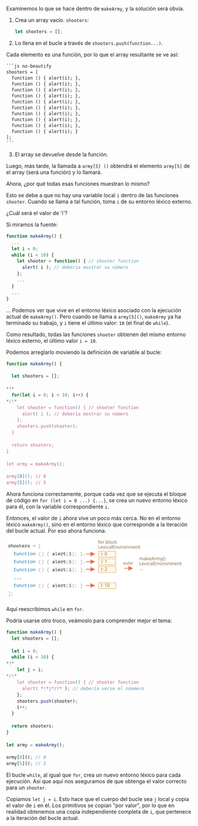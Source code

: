 
Examinemos lo que se hace dentro de `makeArmy`, y la solución será obvia.

1. Crea un array vacío. `shooters`:

    ```js
    let shooters = [];
    ```

2. Lo llena en el bucle a través de `shooters.push(function...)`.

  Cada elemento es una función, por lo que el array resultante se ve así:

    ```js no-beautify
    shooters = [
      function () { alert(i); },
      function () { alert(i); },
      function () { alert(i); },
      function () { alert(i); },
      function () { alert(i); },
      function () { alert(i); },
      function () { alert(i); },
      function () { alert(i); },
      function () { alert(i); },
      function () { alert(i); }
    ];
    ```
    
3. El array se devuelve desde la función.

Luego, más tarde, la llamada a `army[5] ()` obtendrá el elemento `army[5]` de el array (será una función) y lo llamará.

Ahora, ¿por qué todas esas funciones muestran lo mismo?

Esto se debe a que no hay una variable local `i` dentro de las funciones `shooter`. Cuando se llama a tal función, toma `i` de su entorno léxico externo.

¿Cuál será el valor de 'i'?

Si miramos la fuente:

```js
function makeArmy() {
  ...
  let i = 0;
  while (i < 10) {
    let shooter = function() { // shooter function
      alert( i ); // debería mostrar su número
    };
    ...
  }
  ...
}
```

... Podemos ver que vive en el entorno léxico asociado con la ejecución actual de `makeArmy()`. Pero cuando se llama a `army[5]()`, `makeArmy` ya ha terminado su trabajo, y `i` tiene el último valor: `10` (el final de `while`).

Como resultado, todas las funciones `shooter` obtienen del mismo entorno léxico externo, el último valor `i = 10`.

Podemos arreglarlo moviendo la definición de variable al bucle:

```js run demo
function makeArmy() {

  let shooters = [];

*!*
  for(let i = 0; i < 10; i++) {
*/!*
    let shooter = function() { // shooter function
      alert( i ); // debería mostrar su número
    };
    shooters.push(shooter);
  }

  return shooters;
}

let army = makeArmy();

army[0](); // 0
army[5](); // 5
```

Ahora funciona correctamente, porque cada vez que se ejecuta el bloque de código en `for (let i = 0 ...) {...}`, se crea un nuevo entorno léxico para él, con la variable correspondiente `i`.

Entonces, el valor de `i` ahora vive un poco más cerca. No en el entorno léxico `makeArmy()`, sino en el entorno léxico que corresponde a la iteración del bucle actual. Por eso ahora funciona.

![](lexenv-makearmy.svg)

Aquí reescribimos `while` en `for`.

Podría usarse otro truco, veámoslo para comprender mejor el tema:

```js run
function makeArmy() {
  let shooters = [];

  let i = 0;
  while (i < 10) {
*!*
    let j = i;
*/!*
    let shooter = function() { // shooter function
      alert( *!*j*/!* ); // debería verse el núemero
    };
    shooters.push(shooter);
    i++;
  }

  return shooters;
}

let army = makeArmy();

army[0](); // 0
army[5](); // 5
```

El bucle `while`, al igual que `for`, crea un nuevo entorno léxico para cada ejecución. Así que aquí nos aseguramos de que obtenga el valor correcto para un `shooter`.

Copiamos `let j = i`. Esto hace que el cuerpo del bucle sea `j` local y copia el valor de `i` en él. Los primitivos se copian "por valor", por lo que en realidad obtenemos una copia independiente completa de `i`, que pertenece a la iteración del bucle actual.

